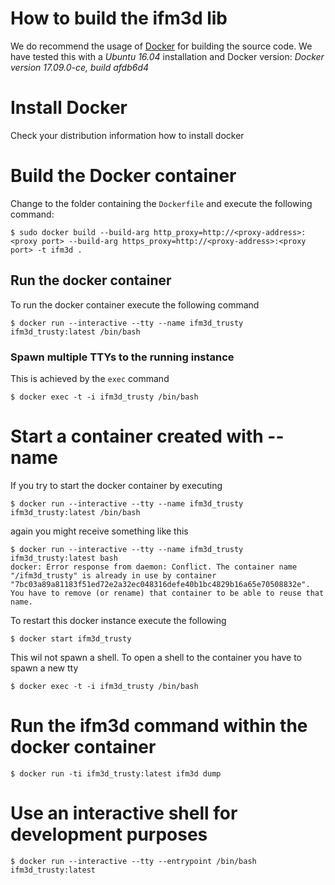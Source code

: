# How to build the ifm3d lib

We do recommend the usage of [Docker](https://www.docker.com/) for building the source code. We have tested this with a *Ubuntu 16.04* installation and Docker version: *Docker version 17.09.0-ce, build afdb6d4*

# Install Docker

Check your distribution information how to install docker

# Build the Docker container

Change to the folder containing the ``Dockerfile`` and execute the following command:

```
$ sudo docker build --build-arg http_proxy=http://<proxy-address>:<proxy port> --build-arg https_proxy=http://<proxy-address>:<proxy port> -t ifm3d .
```

## Run the docker container

To run the docker container execute the following command

```
$ docker run --interactive --tty --name ifm3d_trusty ifm3d_trusty:latest /bin/bash
```

### Spawn multiple TTYs to the running instance

This is achieved by the ``exec`` command
```
$ docker exec -t -i ifm3d_trusty /bin/bash
```

# Start a container created with --name

If you try to start the docker container by executing
```
$ docker run --interactive --tty --name ifm3d_trusty ifm3d_trusty:latest /bin/bash
```
again you might receive something like this

```
$ docker run --interactive --tty --name ifm3d_trusty ifm3d_trusty:latest bash
docker: Error response from daemon: Conflict. The container name "/ifm3d_trusty" is already in use by container "7bc03a89a81183f51ed72e2a32ec048316defe40b1bc4829b16a65e70508832e". You have to remove (or rename) that container to be able to reuse that name.
```
To restart this docker instance execute the following
```
$ docker start ifm3d_trusty
```
This wil not spawn a shell. To open a shell to the container you have to spawn a new tty
```
$ docker exec -t -i ifm3d_trusty /bin/bash
```

# Run the ifm3d command within the docker container

```
$ docker run -ti ifm3d_trusty:latest ifm3d dump
```

# Use an interactive shell for development purposes

```
$ docker run --interactive --tty --entrypoint /bin/bash ifm3d_trusty:latest
```
